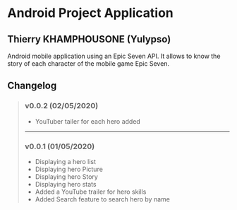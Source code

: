 # Android Project Application  

## Thierry KHAMPHOUSONE (Yulypso) 

Android mobile application using an Epic Seven API. It allows to know the story of each character of the mobile game Epic Seven.  

## Changelog
> ### v0.0.2 (02/05/2020)  
>
> - YouTuber tailer for each hero added  
>  
> ----------
>
> ### v0.0.1 (01/05/2020)
> 
> - Displaying a hero list  
> - Displaying hero Picture  
> - Displaying hero Story  
> - Displaying hero stats  
> - Added a YouTube trailer for hero skills  
> - Added Search feature to search hero by name  

